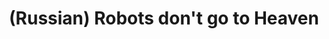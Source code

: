 ---
layout: default
category: mega
lang: en
title: (Russian) Robots don't go to Heaven
slug: fresh-new-futurama
tags: cinema fan fun numbers 
postid: 371
translated: no
---